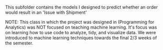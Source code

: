 This subfolder contains the models I designed to predict whether an order would result in an 'Issue with Shipment'

NOTE: This class in which the project was designed in (Programming for Analytics) was NOT focused on teaching machine learning. It's focus was on learning how to use code to analyze, tidy, and visualize data. We were introduced to machine learning techniques towards the final 2/3 weeks of the semester.
